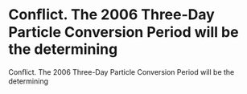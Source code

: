 # Conﬂict. The 2006 Three-Day Particle Conversion Period will be the determining

Conﬂict. The 2006 Three-Day Particle Conversion Period will be the determining